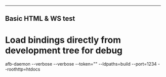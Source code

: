 ------------------------------------------------------------------------
   Basic HTML & WS test
------------------------------------------------------------------------
  
  # Load bindings directly from development tree for debug
  afb-daemon --verbose --verbose --token="" --ldpaths=build --port=1234 --roothttp=htdocs


